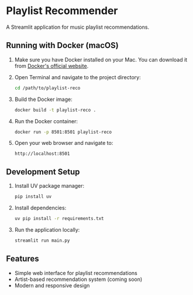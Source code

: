# Playlist Recommender

A Streamlit application for music playlist recommendations.

## Running with Docker (macOS)

1. Make sure you have Docker installed on your Mac. You can download it from [Docker's official website](https://www.docker.com/products/docker-desktop).

2. Open Terminal and navigate to the project directory:
   ```bash
   cd /path/to/playlist-reco
   ```

3. Build the Docker image:
   ```bash
   docker build -t playlist-reco .
   ```

4. Run the Docker container:
   ```bash
   docker run -p 8501:8501 playlist-reco
   ```

5. Open your web browser and navigate to:
   ```
   http://localhost:8501
   ```

## Development Setup

1. Install UV package manager:
   ```bash
   pip install uv
   ```

2. Install dependencies:
   ```bash
   uv pip install -r requirements.txt
   ```

3. Run the application locally:
   ```bash
   streamlit run main.py
   ```

## Features

- Simple web interface for playlist recommendations
- Artist-based recommendation system (coming soon)
- Modern and responsive design 